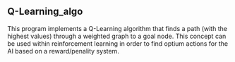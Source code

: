 ## Q-Learning_algo
This program implements a Q-Learning algorithm that finds a path (with the highest values) through a weighted graph to a goal node.
This concept can be used within reinforcement learning in order to find optium actions for the AI based on a reward/penality system.
